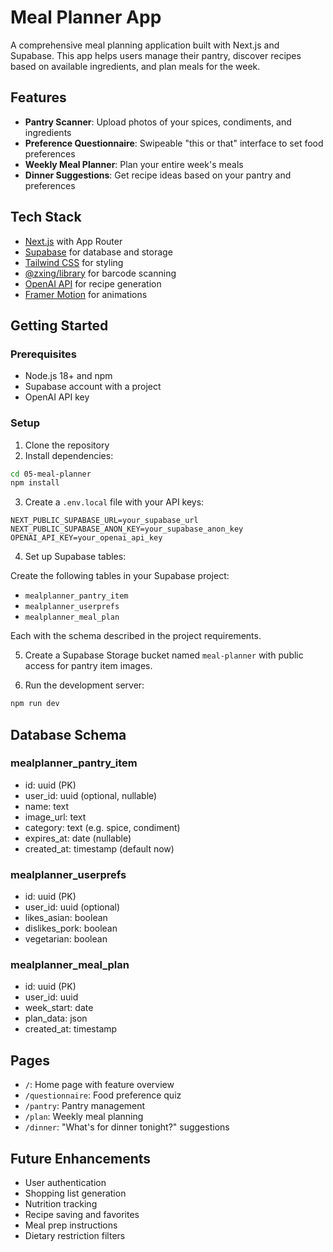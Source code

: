 # Meal Planner App

A comprehensive meal planning application built with Next.js and Supabase. This app helps users manage their pantry, discover recipes based on available ingredients, and plan meals for the week.

## Features

- **Pantry Scanner**: Upload photos of your spices, condiments, and ingredients
- **Preference Questionnaire**: Swipeable "this or that" interface to set food preferences
- **Weekly Meal Planner**: Plan your entire week's meals
- **Dinner Suggestions**: Get recipe ideas based on your pantry and preferences

## Tech Stack

- [Next.js](https://nextjs.org/) with App Router
- [Supabase](https://supabase.com/) for database and storage
- [Tailwind CSS](https://tailwindcss.com/) for styling
- [@zxing/library](https://github.com/zxing-js/library) for barcode scanning
- [OpenAI API](https://openai.com/api/) for recipe generation
- [Framer Motion](https://www.framer.com/motion/) for animations

## Getting Started

### Prerequisites

- Node.js 18+ and npm
- Supabase account with a project
- OpenAI API key

### Setup

1. Clone the repository
2. Install dependencies:

```bash
cd 05-meal-planner
npm install
```

3. Create a `.env.local` file with your API keys:

```
NEXT_PUBLIC_SUPABASE_URL=your_supabase_url
NEXT_PUBLIC_SUPABASE_ANON_KEY=your_supabase_anon_key
OPENAI_API_KEY=your_openai_api_key
```

4. Set up Supabase tables:

Create the following tables in your Supabase project:

- `mealplanner_pantry_item`
- `mealplanner_userprefs`
- `mealplanner_meal_plan`

Each with the schema described in the project requirements.

5. Create a Supabase Storage bucket named `meal-planner` with public access for pantry item images.

6. Run the development server:

```bash
npm run dev
```

## Database Schema

### mealplanner_pantry_item

- id: uuid (PK)
- user_id: uuid (optional, nullable)
- name: text
- image_url: text
- category: text (e.g. spice, condiment)
- expires_at: date (nullable)
- created_at: timestamp (default now)

### mealplanner_userprefs

- id: uuid (PK)
- user_id: uuid (optional)
- likes_asian: boolean
- dislikes_pork: boolean
- vegetarian: boolean

### mealplanner_meal_plan

- id: uuid (PK)
- user_id: uuid
- week_start: date
- plan_data: json
- created_at: timestamp

## Pages

- `/`: Home page with feature overview
- `/questionnaire`: Food preference quiz
- `/pantry`: Pantry management
- `/plan`: Weekly meal planning
- `/dinner`: "What's for dinner tonight?" suggestions

## Future Enhancements

- User authentication
- Shopping list generation
- Nutrition tracking
- Recipe saving and favorites
- Meal prep instructions
- Dietary restriction filters
